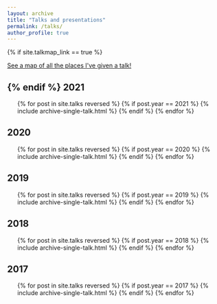 ```yaml
---
layout: archive
title: "Talks and presentations"
permalink: /talks/
author_profile: true
---
```


{% if site.talkmap_link == true %}

<p style="text-decoration:underline;"><a href="/talkmap.html">See a map of all the places I've given a talk!</a></p>

{% endif %}
2021
------
<ul>
{% for post in site.talks reversed %}
  {% if post.year == 2021 %}
    {% include archive-single-talk.html %}
  {% endif %}
{% endfor %}
</ul>

2020
------
<ul>
{% for post in site.talks reversed %}
  {% if post.year == 2020 %}
    {% include archive-single-talk.html %}
  {% endif %}
{% endfor %}
</ul>

2019
------
<ul>
{% for post in site.talks reversed %}
  {% if post.year == 2019 %}
    {% include archive-single-talk.html %}
  {% endif %}
{% endfor %}
</ul>

2018
------
<ul>
{% for post in site.talks reversed %}
  {% if post.year == 2018 %}
    {% include archive-single-talk.html %}
  {% endif %}
{% endfor %}
</ul>

2017
------
<ul>
{% for post in site.talks reversed %}
  {% if post.year == 2017 %}
    {% include archive-single-talk.html %}
  {% endif %}
{% endfor %}
</ul>
